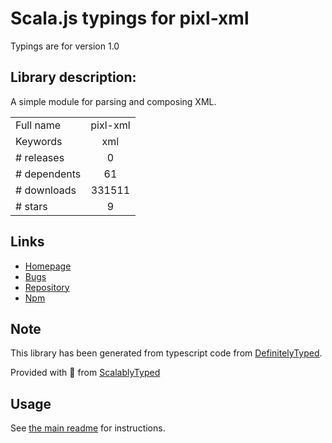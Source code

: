 
# Scala.js typings for pixl-xml

Typings are for version 1.0

## Library description:
A simple module for parsing and composing XML.

|                    |                 |
| ------------------ | :-------------: |
| Full name          | pixl-xml |
| Keywords           | xml |
| # releases         | 0 |
| # dependents       | 61 |
| # downloads        | 331511 |
| # stars            | 9 |

## Links
- [Homepage](https://github.com/jhuckaby/pixl-xml)
- [Bugs](https://github.com/jhuckaby/pixl-xml/issues)
- [Repository](https://github.com/jhuckaby/pixl-xml)
- [Npm](https://www.npmjs.com/package/pixl-xml)
    


## Note
This library has been generated from typescript code from [DefinitelyTyped](https://definitelytyped.org).

Provided with :purple_heart: from [ScalablyTyped](https://github.com/oyvindberg/ScalablyTyped)

## Usage
See [the main readme](../../readme.md) for instructions.


